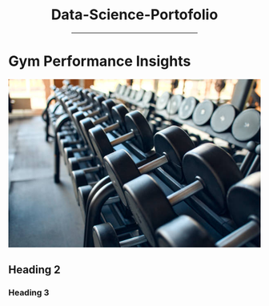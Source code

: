 <div align="center">
    <h1>Data-Science-Portofolio</h1>
</div>
<hr style="width: 50%; margin: auto;">



# Gym Performance Insights

 ![data](images/gym.jpg)

## Heading 2

### Heading 3

